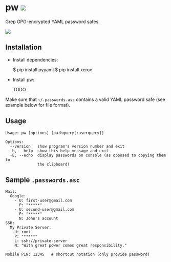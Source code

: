 # pw [![](http://stillmaintained.com/catch22/pw.png)](http://stillmaintained.com/catch22/pw) #

Grep GPG-encrypted YAML password safes.

![](https://github.com/downloads/catch22/pw/screenshot.png)

## Installation ##

* Install dependencies:

    $ pip install pyyaml
    $ pip install xerox

* Install pw:

    TODO

Make sure that `~/.passwords.asc` contains a valid YAML password safe (see example below for file format).

## Usage ##

    Usage: pw [options] [pathquery[:userquery]]

    Options:
      --version   show program's version number and exit
      -h, --help  show this help message and exit
      -E, --echo  display passwords on console (as opposed to copying them to
                  the clipboard)

## Sample `.passwords.asc` ##

    Mail:
      Google:
        - U: first-user@gmail.com
          P: "*****"
        - U: second-user@gmail.com
          P: "*****"
          N: John's account
    SSH:
      My Private Server:
        U: root
        P: "*****"
        L: ssh://private-server
        N: "With great power comes great responsibility."
    
    Mobile PIN: 12345   # shortcut notation (only provide password)
